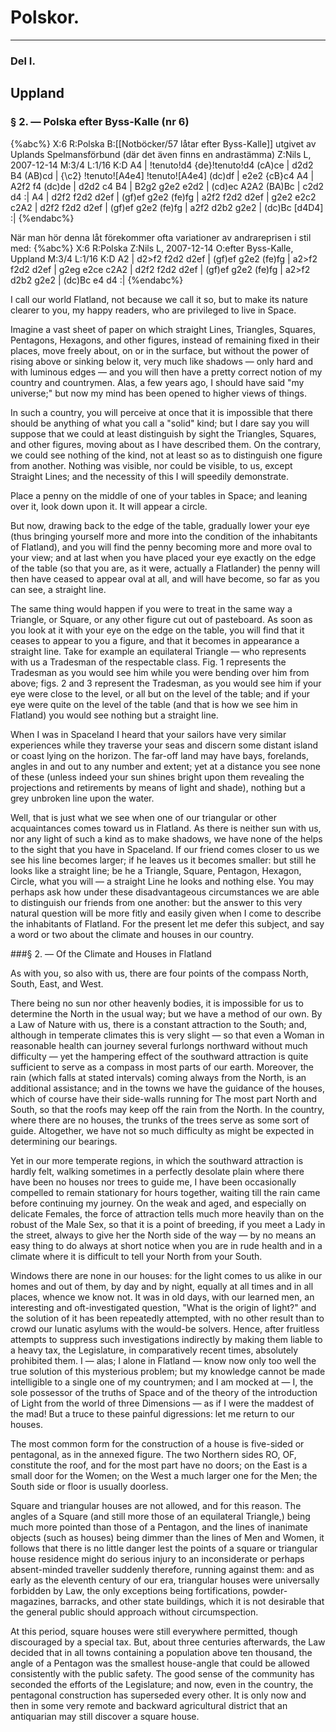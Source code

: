 # Polskor.
---
### Del I.
## Uppland
### § 2. — Polska efter Byss-Kalle (nr 6)

{%abc%}
X:6
R:Polska
B:[[Notböcker/57 låtar efter Byss-Kalle]] utgivet av Uplands Spelmansförbund (där det även finns en andrastämma)
Z:Nils L, 2007-12-14
M:3/4
L:1/16
K:D
A4 | !tenuto!d4 {de}!tenuto!d4 (cA)ce  | d2d2 B4 (AB)cd | {\c2} !tenuto![A4e4] !tenuto![A4e4] (dc)df | e2e2 {cB}c4 A4 | 
     A2f2 f4 (dc)de | d2d2 c4 B4 | B2g2 g2e2 e2d2 | (cd)ec A2A2 (BA)Bc | c2d2 d4 :| 
A4 | d2f2 f2d2 d2ef | (gf)ef g2e2 (fe)fg | a2f2 f2d2 d2ef | g2e2 e2c2 c2A2 | 
     d2f2 f2d2 d2ef | (gf)ef g2e2 (fe)fg | a2f2 d2b2 g2e2 | (dc)Bc [d4D4] :| 
{%endabc%}

När man hör denna låt förekommer ofta variationer av andrareprisen i stil med:
{%abc%}
X:6
R:Polska
Z:Nils L, 2007-12-14
O:efter Byss-Kalle, Uppland
M:3/4
L:1/16
K:D
A2 | d2>f2 f2d2 d2ef | (gf)ef g2e2 (fe)fg | a2>f2 f2d2 d2ef | g2eg e2ce c2A2 | 
     d2f2 f2d2 d2ef  | (gf)ef g2e2 (fe)fg | a2>f2 d2b2 g2e2 | (dc)Bc e4 d4  :| 
{%endabc%}


I call our world Flatland, not because we call it so, but to make its nature clearer to you, my happy readers, who are privileged to live in Space.

Imagine a vast sheet of paper on which straight Lines, Triangles, Squares, Pen­tagons, Hexagons, and other figures, instead of remaining fixed in their places, move freely about, on or in the surface, but without the power of rising above or sinking below it, very much like shadows — only hard and with luminous edges — and you will then have a pretty correct notion of my country and countrymen. Alas, a few years ago, I should have said "my universe;" but now my mind has been opened to higher views of things.

In such a country, you will perceive at once that it is impossible that there should be anything of what you call a "solid" kind; but I dare say you will suppose that we could at least distinguish by sight the Triangles, Squares, and other figures, moving about as I have described them. On the contrary, we could see nothing of the kind, not at least so as to distinguish one figure from another. Nothing was visible, nor could be visible, to us, except Straight Lines; and the necessity of this I will speedily demonstrate.

Place a penny on the middle of one of your tables in Space; and leaning over it, look down upon it. It will appear a circle.

But now, drawing back to the edge of the table, gradually lower your eye (thus bringing yourself more and more into the condition of the inhabitants of Flatland), and you will find the penny becoming more and more oval to your view; and at last when you have placed your eye exactly on the edge of the table (so that you are, as it were, actually a Flatlander) the penny will then have ceased to appear oval at all, and will have become, so far as you can see, a straight line.

The same thing would happen if you were to treat in the same way a Triangle, or Square, or any other figure cut out of pasteboard. As soon as you look at it with your eye on the edge on the table, you will find that it ceases to appear to you a figure, and that it becomes in appearance a straight line. Take for example an equilateral Triangle — who represents with us a Tradesman of the respectable class. Fig. 1 represents the Tradesman as you would see him while you were bending over him from above; figs. 2 and 3 represent the Tradesman, as you would see him if your eye were close to the level, or all but on the level of the table; and if your eye were quite on the level of the table (and that is how we see him in Flatland) you would see nothing but a straight line.


When I was in Spaceland I heard that your sailors have very similar experiences while they traverse your seas and discern some distant island or coast lying on the horizon. The far-off land may have bays, foreland­s, angles in and out to any number and extent; yet at a distance you see none of these (unless indeed your sun shines bright upon them revealing the projections and retirements by means of light and shade), nothing but a grey unbroken line upon the water.

Well, that is just what we see when one of our tri­angular or other acquaintances comes toward us in Flat­land. As there is neither sun with us, nor any light of such a kind as to make shadows, we have none of the helps to the sight that you have in Spaceland. If our friend comes closer to us we see his line becomes larger; if he leaves us it becomes smaller: but still he looks like a straight line; be he a Triangle, Square, Pentagon, Hexagon, Circle, what you will — a straight Line he looks and nothing else. You may perhaps ask how under these disadvantageous circumstances we are able to distinguish our friends from one another: but the answer to this very natural question will be more fitly and easily given when I come to describe the inhabitants of Flatland. For the present let me defer this subject, and say a word or two about the climate and houses in our country.



###§ 2. — Of the Climate and Houses in Flatland

As with you, so also with us, there are four points of the compass North, South, East, and West.

There being no sun nor other heavenly bodies, it is impossible for us to determine the North in the usual way; but we have a method of our own. By a Law of Nature with us, there is a constant attraction to the South; and, although in temperate climates this is very slight — so that even a Woman in reasonable health can journey several furlongs northward without much difficulty — yet the hampering effect of the south­ward attraction is quite sufficient to serve as a compass in most parts of our earth. Moreover, the rain (which falls at stated intervals) coming always from the North, is an additional assistance; and in the towns we have the guidance of the houses, which of course have their side-walls running for The most part North and South, so that the roofs may keep off the rain from the North. In the country, where there are no houses, the trunks of the trees serve as some sort of guide. Altogether, we have not so much difficulty as might be expected in determining our bearings.

Yet in our more temperate regions, in which the southward attraction is hardly felt, walking sometimes in a perfectly desolate plain where there have been no houses nor trees to guide me, I have been occasionally compelled to remain stationary for hours together, waiting till the rain came before continuing my journey. On the weak and aged, and especially on delicate Females, the force of attraction tells much more heavily than on the robust of the Male Sex, so that it is a point of breeding, if you meet a Lady in the street, always to give her the North side of the way — by no means an easy thing to do always at short notice when you are in rude health and in a climate where it is difficult to tell your North from your South.

Windows there are none in our houses: for the light comes to us alike in our homes and out of them, by day and by night, equally at all times and in all places, whence we know not. It was in old days, with our learned men, an interesting and oft-investigated question, "What is the origin of light?" and the solution of it has been repeatedly attempted, with no other result than to crowd our lunatic asylums with the would-be solvers. Hence, after fruitless attempts to suppress such investigations indi­rectly by making them liable to a heavy tax, the Legislature, in comparatively recent times, absolutely prohibited them. I — alas; I alone in Flatland — know now only too well the true solution of this mysterious problem; but my knowledge cannot be made intelligible to a single one of my countrymen; and I am mocked at — I, the sole possessor of the truths of Space and of the theory of the introduction of Light from the world of three Dimensions — as if I were the maddest of the mad! But a truce to these painful digressions: let me return to our houses.

The most common form for the construction of a house is five-sided or pentago­nal, as in the annexed figure. The two Northern sides RO, OF, constitute the roof, and for the most part have no doors; on the East is a small door for the Women; on the West a much larger one for the Men; the South side or floor is usually doorless.


Square and triangular houses are not allowed, and for this reason. The angles of a Square (and still more those of an equilateral Triangle,) being much more pointed than those of a Pentagon, and the lines of inanimate objects (such as hous­es) being dimmer than the lines of Men and Women, it follows that there is no little danger lest the points of a square or triangular house residence might do seri­ous injury to an inconsiderate or perhaps absent-minded traveller suddenly there­fore, running against them: and as early as the eleventh century of our era, triangular houses were universally forbidden by Law, the only exceptions being fortifications, powder-magazines, barracks, and other state buildings, which it is not desirable that the general public should approach without circumspection.

At this period, square houses were still everywhere permitted, though discour­aged by a special tax. But, about three centuries afterwards, the Law decided that in all towns containing a population above ten thousand, the angle of a Pentagon was the smallest house-angle that could be allowed consistently with the public safety. The good sense of the community has seconded the efforts of the Legislature; and now, even in the country, the pentagonal construction has superseded every other. It is only now and then in some very remote and backward agricultural district that an antiquarian may still discover a square house.




